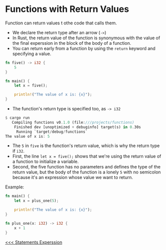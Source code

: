 # Functions with Return Values

Function can return values t othe code that calls them.

- We declare the return type after an arrow (`->`)
- In Rust, the return value of the function is synonymous with the value of the final experssion in the block of the body of a function.
- You can return early from a function by using the `return` keyword and specifying a value.

```rust
fn five() -> i32 {
    5
}

fn main() {
    let x = five();

    println!("The value of x is: {x}");
}
```

- The function's return type is specified too, as `-> i32`

```rust
$ cargo run
   Compiling functions v0.1.0 (file:///projects/functions)
    Finished dev [unoptimized + debuginfo] target(s) in 0.30s
     Running `target/debug/functions`
The value of x is: 5
```

- The `5` in `five` is the function's return value, which is why the return type if `i32`. 
- First, the line `let x = five();` shows that we're using the return value of a function to initialize a variable.
- Second, the five function has no parameters and defines the type of the return value, but the body of the function is a lonely `5` with no semicolon because it's an expression whose value we want to return.



Example:

```rust
fn main() {
    let x = plus_one(5);

    println!("The value of x is: {x}");
}

fn plus_one(x: i32) -> i32 {
    x + 1
}
```


[<<< Statements Experssion](103-Statements-Expression.md)